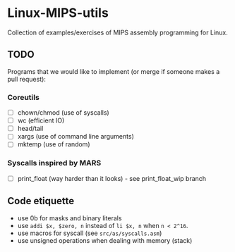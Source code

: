 # Linux-MIPS-utils
Collection of examples/exercises of MIPS assembly programming for Linux.

## TODO
Programs that we would like to implement (or merge if someone makes a pull request):

### Coreutils
- [ ] chown/chmod (use of syscalls)
- [ ] wc (efficient IO)
- [ ] head/tail
- [ ] xargs (use of command line arguments)
- [ ] mktemp (use of random)

### Syscalls inspired by MARS
- [ ] print_float (way harder than it looks) - see print_float_wip branch


## Code etiquette
- use 0b for masks and binary literals
- use `addi $x, $zero, n` instead of `li $x, n` when `n < 2^16`.
- use macros for syscall (see `src/as/syscalls.asm`)
- use unsigned operations when dealing with memory (stack)
